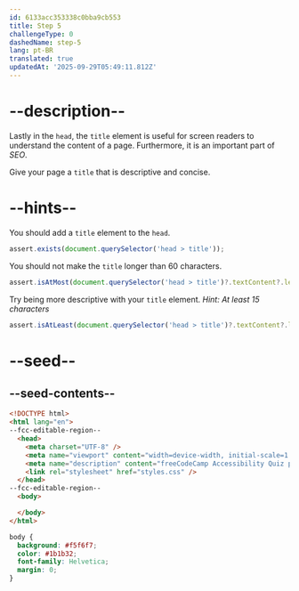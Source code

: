 ```yaml
---
id: 6133acc353338c0bba9cb553
title: Step 5
challengeType: 0
dashedName: step-5
lang: pt-BR
translated: true
updatedAt: '2025-09-29T05:49:11.812Z'
---
```


# --description--

Lastly in the `head`, the `title` element is useful for screen readers to understand the content of a page. Furthermore, it is an important part of _SEO_.

Give your page a `title` that is descriptive and concise.

# --hints--

You should add a `title` element to the `head`.

```js
assert.exists(document.querySelector('head > title'));
```

You should not make the `title` longer than 60 characters.

```js
assert.isAtMost(document.querySelector('head > title')?.textContent?.length, 60);
```

Try being more descriptive with your `title` element. _Hint: At least 15 characters_

```js
assert.isAtLeast(document.querySelector('head > title')?.textContent?.length, 15);
```

# --seed--

## --seed-contents--

```html
<!DOCTYPE html>
<html lang="en">
--fcc-editable-region--
  <head>
    <meta charset="UTF-8" />
    <meta name="viewport" content="width=device-width, initial-scale=1.0" />
    <meta name="description" content="freeCodeCamp Accessibility Quiz practice project" />
    <link rel="stylesheet" href="styles.css" />
  </head>
--fcc-editable-region--
  <body>

  </body>
</html>

```

```css
body {
  background: #f5f6f7;
  color: #1b1b32;
  font-family: Helvetica;
  margin: 0;
}
```
